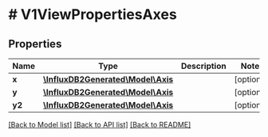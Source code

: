 # # V1ViewPropertiesAxes

## Properties

Name | Type | Description | Notes
------------ | ------------- | ------------- | -------------
**x** | [**\InfluxDB2Generated\Model\Axis**](Axis.md) |  | [optional] 
**y** | [**\InfluxDB2Generated\Model\Axis**](Axis.md) |  | [optional] 
**y2** | [**\InfluxDB2Generated\Model\Axis**](Axis.md) |  | [optional] 

[[Back to Model list]](../../README.md#documentation-for-models) [[Back to API list]](../../README.md#documentation-for-api-endpoints) [[Back to README]](../../README.md)


